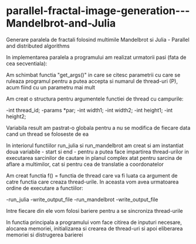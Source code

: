 # parallel-fractal-image-generation---Mandelbrot-and-Julia
Generare paralela de fractali folosind multimile Mandelbrot si Julia - Parallel and distributed algorithms



In implementarea paralela a programului am realizat urmatorii pasi (fata de cea secventiala):

Am schimbat functia "get_args()" in care se citesc parametrii cu care se ruleaza programul pentru a putea accepta si numarul de thread-uri (P), acum fiind cu un parametru mai mult

Am creat o structura pentru argumentele functiei de thread cu campurile:

-int thread_id;
-params *par;
-int width1;
-int width2;
-int height1;
-int height2;
			
Variabila result am pastrat-o globala pentru a nu se modifica de fiecare data cand un thread se foloseste de ea

In interiorul functiilor run_julia si run_mandelbrot am creat si am instantiat doua variabile - start si end - pentru a putea face impartirea thread-urilor in executarea sarcinilor de cautare in planul complex atat pentru sarcina de aflare a multimilor, cat si pentru cea de translatie a coordonatelor

Am creat functia f() = functia de thread care va fi luata ca argument de catre functia care creaza thread-urile. In aceasta vom avea urmatoarea ordine de executare a functiilor:

-run_julia
-write_output_file
-run_mandelbrot
-write_output_file
			
Intre fiecare din ele vom folosi bariere pentru a se sincroniza thread-urile

In functia principala a programului vom face citirea de inputuri necesare, alocarea memoriei, initializarea si crearea de thread-uri si apoi eliberarea memoriei si distrugerea barierei
